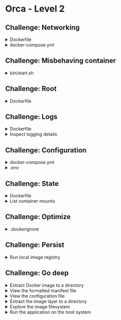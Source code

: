 # Orca - Level 2

## Challenge: Networking

<details><summary>Dockerfile</summary>
<p>

```Dockerfile
FROM golang:1.12-alpine AS build
WORKDIR /orca
ENV GOPATH=/orca
COPY . .
RUN go build .

FROM alpine:3.9
COPY --from=build /orca/orca /orca/bin/start.sh /
CMD ["sh", "/start.sh"]
EXPOSE 8080/tcp
```

</p>
</details>

<details><summary>docker-compose.yml</summary>
<p>

```yaml
version: '3.7'

services:
  orca:
    image: orca
    build: .
    container_name: orca
    ports: ["8080:8080"]
```

</p>
</details>

## Challenge: Misbehaving container

<details><summary>bin/start.sh</summary>
<p>

```bash
#!/usr/bin/env sh
set -e
chmod +x ./orca
set -x
exec ./orca --no-daemon
```

</p>
</details>

## Challenge: Root

<details><summary>Dockerfile</summary>
<p>

```Dockerfile
FROM golang:1.12-alpine AS build
WORKDIR /orca
ENV GOPATH=/orca
COPY . .
RUN go build .

FROM alpine:3.9
RUN addgroup -g 10000 -S orca && \
    adduser  -u 10000 -S orca -G orca -H -s /bin/false && \
    apk --no-cache add su-exec
COPY --from=build --chown=orca:orca \
        /orca/orca /orca/bin/start.sh /
CMD ["su-exec", "orca", "sh", "/start.sh"]
EXPOSE 8080/tcp
```

</p>
</details>

## Challenge: Logs

<details><summary>Dockerfile</summary>
<p>

```Dockerfile
FROM golang:1.12-alpine AS build
WORKDIR /orca
ENV GOPATH=/orca
COPY . .
RUN go build .

FROM alpine:3.9
RUN addgroup -g 10000 -S orca && \
    adduser  -u 10000 -S orca -G orca -H -s /bin/false && \
    apk --no-cache add su-exec
COPY --from=build --chown=orca:orca \
        /orca/orca /orca/bin/start.sh /
CMD ["su-exec", "orca", "sh", "/start.sh"]
EXPOSE 8080/tcp
RUN ln -sf /dev/stdout /tmp/orca.log && \
    ln -sf /dev/stderr /tmp/orca-error.log
```

</p>
</details>

<details><summary>Inspect logging details</summary>
<p>

```bash
docker inspect --format '{{.HostConfig.LogConfig.Type}}' orca
```

```bash
docker inspect --format='{{.LogPath}}' orca
```

</p>
</details>

## Challenge: Configuration

<details><summary>docker-compose.yml</summary>
<p>

```yaml
version: '3.7'

services:
  orca:
    image: orca
    build: .
    container_name: orca
    ports: ["8080:8080"]
    depends_on: ["mysql"]
    environment: ["ORCA_MYSQL"]
  mysql:
    image: mysql:5.7
    environment: ["MYSQL_ALLOW_EMPTY_PASSWORD=true"]
```

</p>
</details>

<details><summary>.env</summary>
<p>

```bash
ORCA_MYSQL=mysql:3306
```

</p>
</details>

## Challenge: State

<details><summary>Dockerfile</summary>
<p>

```Dockerfile
FROM golang:1.12-alpine AS build
WORKDIR /orca
ENV GOPATH=/orca
COPY . .
RUN go build .

FROM alpine:3.9
RUN addgroup -g 10000 -S orca && \
    adduser  -u 10000 -S orca -G orca -H -s /bin/false && \
    apk --no-cache add su-exec
COPY --from=build --chown=orca:orca \
        /orca/orca /orca/bin/start.sh /
CMD ["su-exec", "orca", "sh", "/start.sh"]
EXPOSE 8080/tcp
RUN ln -sf /dev/stdout /tmp/orca.log && \
    ln -sf /dev/stderr /tmp/orca-error.log && \
    mkdir -p /tmp/orca && \
    chown orca:orca /tmp/orca
VOLUME /tmp/orca
```

</p>
</details>

<details><summary>List container mounts</summary>
<p>

```bash
docker inspect \
    --format '{{json .Mounts}}' \
    orca
```

</p>
</details>

## Challenge: Optimize

<details><summary>.dockerignore</summary>
<p>

```
.git
Dockerfile
Makefile
docker-compose.yml
.env
*.md
docs
.workshop
```

</p>
</details>

## Challenge: Persist

<details><summary>Run local image registry</summary>
<p>

```bash
docker volume create registry_data
docker run -d \
   -v registry_data:/var/lib/registry \
   -p 5000:5000 \
   registry:2
```

</p>
</details>


## Challenge: Go deep

<details><summary>Extract Docker image to a directory</summary>
<p>

```bash
mkdir /tmp/orca
docker save orca:latest | tar -C /tmp/orca/ -x
```

```bash
find /tmp/orca
```

</p>
</details>

<details><summary>View the formatted manifest file</summary>
<p>

```bash
jq '.' < /tmp/orca/manifest.json
```

</p>
</details>

<details><summary>View the configuration file</summary>
<p>

Display the configuration file name.

```bash
jq -r '.[0].Config' < /tmp/orca/manifest.json
```

Show the formatted JSON for the application image history.

```bash
jq '.history' < /tmp/orca/$(jq -r '.[0].Config' < /tmp/orca/manifest.json)
```

</p>
</details>

<details><summary>Extract the image layer to a directory</summary>
<p>

Display the selected layer archive file.

```bash
jq -r '.[0].Layers[1]' < /tmp/orca/manifest.json
```

Extract the layer archive to the `/tmp/orca/layer` directory:

```bash
mkdir /tmp/orca/layer
tar -C /tmp/orca/layer -xf /tmp/orca/$(jq -r '.[0].Layers[1]' < /tmp/orca/manifest.json)
```

</p>
</details>

<details><summary>Explore the image filesystem</summary>
<p>

Display all image layers in order.

```bash
jq -r '.[0].Layers
```

Extract all the layers to the `/tmp/orca/filesystem` directory.

```bash
mkdir /tmp/orca/filesystem
cd /tmp/orca/filesystem
jq -r '.[0].Layers | .[]' < /tmp/orca/manifest.json | xargs -n1 -I{} tar xvf "/tmp/orca/{}"
```

</p>
</details>

<details><summary>Run the application on the host system</summary>
<p>

Show details about the application binary.

```bash
cd /tmp/orca-filesystem
file orca
ldd orca
```

Install required dependencies.

```bash
sudo apt-get install -y musl
```

</p>
</details>
